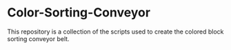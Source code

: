 # Color-Sorting-Conveyor
This repository is a collection of the scripts used to create the colored block sorting conveyor belt.
